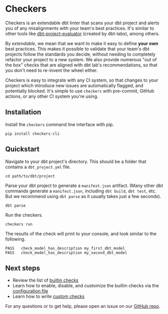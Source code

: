 # Checkers

Checkers is an extendable dbt linter that scans your dbt project and alerts you of any misalignments with your team's best practices. It's similar to other tools like [dbt-project-evaluator](https://github.com/dbt-labs/dbt-project-evaluator/tree/main) (created by dbt-labs), among others.

By _extendable_, we mean that we want to make it easy to define **your own** best practices. This makes it possible to validate that your team's dbt projects follow the standards you decide, without needing to completely refactor your project to a new system. We also provide numerous "out of the box" checks that are aligned with dbt lab's recommendations, so that you don't need to re-invent the wheel either.

Checkers is easy to integrate with any CI system, so that changes to your project which introduce new issues are automatically flagged, and potentially blocked. It's simple to use `checkers` with pre-commit, GitHub actions, or any other CI system you're using.

## Installation

Install the `checkers` command line interface with pip.

```
pip install checkers-cli
```

## Quickstart

Navigate to your dbt project's directory. This should be a folder that contains a `dbt_project.yml` file.

```
cd path/to/dbt/project
```


Parse your dbt project to generate a `manifest.json` artifact. (Many other dbt commands generate a `manifest.json`, including `dbt build`, `dbt test`, etc. But we recommend using `dbt parse` as it usually takes just a few seconds).

```
dbt parse
```

Run the checkers.

```
checkers run
```

The results of the check will print to your console, and look similar to the following.

```
PASS   check_model_has_description my_first_dbt_model
PASS   check_model_has_description my_second_dbt_model
```

## Next steps

- Review the list of [builtin checks](/docs/checks/check_model_has_description)
- Learn how to enable, disable, and customize the builtin checks via the [configuration file](/docs/configuration)
- Learn how to write [custom checks](/docs/custom_checks)

For any questions or to get help, please open an issue on our [GitHub repo](https://github.com/checkers-dev/checkers).
